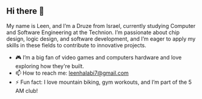## Hi there 👋 

My name is Leen, and I’m a Druze from Israel, currently studying Computer and Software Engineering at the Technion. I’m passionate about chip design, logic design, and software development, and I’m eager to apply my skills in these fields to contribute to innovative projects.


- 🎮 I’m a big fan of video games and computers hardware and love exploring how they're built. 
- 📫 How to reach me: leenhalabi7@gmail.com
- ⚡ Fun fact: I love mountain biking, gym workouts, and I’m part of the 5 AM club!
